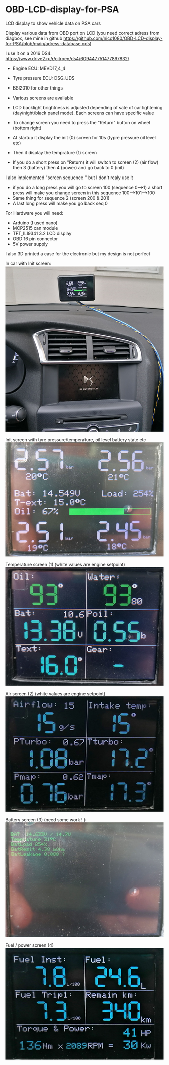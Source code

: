 # OBD-LCD-display-for-PSA
LCD display to show vehicle data on PSA cars


Display various data from OBD port on LCD (you need correct adress from diagbox, see mine in github https://github.com/nico1080/OBD-LCD-display-for-PSA/blob/main/adress-database.ods)

I use it on a 2016 DS4: https://www.drive2.ru/r/citroen/ds4/609447751477897832/
- Engine ECU: MEVD17_4_4
- Tyre pressure ECU: DSG_UDS
- BSI2010 for other things


- Various screens are available
- LCD backlight brightness is adjusted depending of sate of car  lightening (day/night/black panel mode). Each screens can have specific value
- To change screen you need to press the "Return" button on wheel (bottom right)
- At startup it display the init (0) screen for 10s (typre pressure oil level etc)
- Then it display the temprature (1) screen
- If you do a short press on "Return) it will switch to screen (2) (air flow) then 3 (battery) then 4 (power) and go back to 0 (init)


I also implemented "screen sequence " but I don't realy use it
- if you do a long press you will go to screen 100 (sequence 0-->1) a short press will make you change screen in this sequence 100-->101-->100
- Same thing for sequence 2 (screen 200 & 201)
- A last long press will make you go back seq 0

For Hardware you will need:
- Arduino (I used nano)
- MCP2515 can module
- TFT_ILI9341 3.2 LCD display
- OBD 16 pin connector
- 5V power supply


I also 3D printed a case for the electronic but my design is not perfect

In car with Init screen:
![alt text](https://github.com/nico1080/OBD-LCD-display-for-PSA/blob/main/picture/view.jpg)

Init screen with tyre pressure/temperature, oil level battery state etc
![alt text](https://github.com/nico1080/OBD-LCD-display-for-PSA/blob/main/picture/screen/screen0.jpg)

Temperature screen (1)  (white values are engine setpoint)
![alt text](https://github.com/nico1080/OBD-LCD-display-for-PSA/blob/main/picture/screen/screen1.jpg)

Air screen (2) (white values are engine setpoint)
![alt text](https://github.com/nico1080/OBD-LCD-display-for-PSA/blob/main/picture/screen/screen2.jpg)

Battery screen (3) (need some work ! )
![alt text](https://github.com/nico1080/OBD-LCD-display-for-PSA/blob/main/picture/screen/screen3.jpg)

Fuel / power screen (4)
![alt text](https://github.com/nico1080/OBD-LCD-display-for-PSA/blob/main/picture/screen/screen4.jpg)
